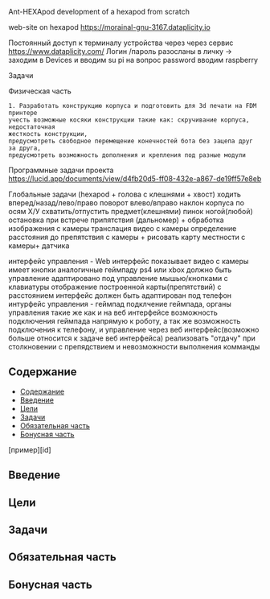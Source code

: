 Ant-HEXApod
development of a hexapod from scratch

web-site on hexapod https://morainal-gnu-3167.dataplicity.io

Постоянный доступ к терминалу устройства через через сервис https://www.dataplicity.com/
Логин /пароль разосланы в личку -> заходим в Devices и вводим
su pi
на вопрос password вводим raspberry

Задачи

Физическая часть

	1. Разработать конструкцию корпуса и подготовить для 3d печати на FDM принтере
	учесть возможные косяки конструкции такие как: скручивание корпуса, недостаточная
	жесткость конструкции,
	предусмотреть свободное перемещение конечностей бота без зацепа друг за друга,
	предусмотреть возможность дополнения и крепления под разные модули

Программные задачи проекта
	https://lucid.app/documents/view/d4fb20d5-ff08-432e-a867-de19ff57e8eb

Глобальные задачи (hexapod + голова с клешнями + хвост)
ходить вперед/назад/лево/право
поворот влево/вправо
наклон корпуса по осям Х/У
схватить/отпустить предмет(клешнями)
пинок ногой(любой)
остановка при встрече припятствия (дальномер) + обработка изображения с камеры
транслация видео с камеры 
	определение расстояния до препятствия с камеры + рисовать карту местности с камеры+ датчика


интерфейс управления - Web интерфейс
	показывает видео с камеры
	имеет кнопки аналогичные геймпаду ps4 или xbox
	должно быть управление адаптировано под управление мышью/кнопками с клавиатуры
	отображение построенной карты(препятствий) с расстоянием
интерфейс должен быть адаптирован под телефон
интурфейс управления - геймпад
	подклчение геймпада, органы управления такие же как и на веб интерфейсе
	возможность подключения геймпада напрямую к роботу, а так же
	возможность подключения к телефону, и управление через веб интерфейс(возможно больше относится к задаче веб интерфейса)
	реализовать "отдачу" при столкновении с препядствием и невозможности выполнения комманды



Содержание
---------
- [Содержание](#содержание)
- [Введение](#введение)
- [Цели](#цели)
- [Задачи](#задачи)
- [Обязательная часть](#обязательная-часть)
- [Бонусная часть](#бонусная-часть)

[пример][id]
## Введение
## Цели
## Задачи
## Обязательная часть
## Бонусная часть